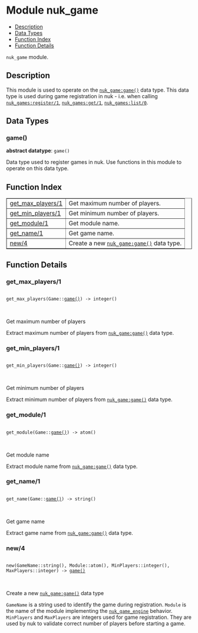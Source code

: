 

# Module nuk_game #
* [Description](#description)
* [Data Types](#types)
* [Function Index](#index)
* [Function Details](#functions)

`nuk_game` module.

<a name="description"></a>

## Description ##
This module is used to operate on the [`nuk_game:game()`](nuk_game.md#type-game) data type.
This data type is used during game registration in nuk - i.e. when calling
[`nuk_games:register/1`](nuk_games.md#register-1), [`nuk_games:get/1`](nuk_games.md#get-1),
[`nuk_games:list/0`](nuk_games.md#list-0).
<a name="types"></a>

## Data Types ##




### <a name="type-game">game()</a> ###


__abstract datatype__: `game()`

 Data type used to register games in nuk.  Use functions in this module to
operate on this data type.

<a name="index"></a>

## Function Index ##


<table width="100%" border="1" cellspacing="0" cellpadding="2" summary="function index"><tr><td valign="top"><a href="#get_max_players-1">get_max_players/1</a></td><td>Get maximum number of players.</td></tr><tr><td valign="top"><a href="#get_min_players-1">get_min_players/1</a></td><td>Get minimum number of players.</td></tr><tr><td valign="top"><a href="#get_module-1">get_module/1</a></td><td>Get module name.</td></tr><tr><td valign="top"><a href="#get_name-1">get_name/1</a></td><td>Get game name.</td></tr><tr><td valign="top"><a href="#new-4">new/4</a></td><td>Create a new <a href="nuk_game.md#type-game"><code>nuk_game:game()</code></a> data type.</td></tr></table>


<a name="functions"></a>

## Function Details ##

<a name="get_max_players-1"></a>

### get_max_players/1 ###

<pre><code>
get_max_players(Game::<a href="#type-game">game()</a>) -&gt; integer()
</code></pre>
<br />

Get maximum number of players

Extract maximum number of players from [`nuk_game:game()`](nuk_game.md#type-game) data type.

<a name="get_min_players-1"></a>

### get_min_players/1 ###

<pre><code>
get_min_players(Game::<a href="#type-game">game()</a>) -&gt; integer()
</code></pre>
<br />

Get minimum number of players

Extract minimum number of players from [`nuk_game:game()`](nuk_game.md#type-game) data type.

<a name="get_module-1"></a>

### get_module/1 ###

<pre><code>
get_module(Game::<a href="#type-game">game()</a>) -&gt; atom()
</code></pre>
<br />

Get module name

Extract module name from [`nuk_game:game()`](nuk_game.md#type-game) data type.

<a name="get_name-1"></a>

### get_name/1 ###

<pre><code>
get_name(Game::<a href="#type-game">game()</a>) -&gt; string()
</code></pre>
<br />

Get game name

Extract game name from [`nuk_game:game()`](nuk_game.md#type-game) data type.

<a name="new-4"></a>

### new/4 ###

<pre><code>
new(GameName::string(), Module::atom(), MinPlayers::integer(), MaxPlayers::integer) -&gt; <a href="#type-game">game()</a>
</code></pre>
<br />

Create a new [`nuk_game:game()`](nuk_game.md#type-game) data type

`GameName` is a string used to identify the game during registration.
`Module` is the name of the module implementing the
[`nuk_game_engine`](nuk_game_engine.md) behavior. `MinPlayers` and `MaxPlayers` are integers
used for game registration. They are used by nuk to validate correct
number of players before starting a game.

